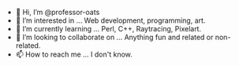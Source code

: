 - 👋 Hi, I’m @professor-oats
- 👀 I’m interested in ... Web development, programming, art.
- 🌱 I’m currently learning ... Perl, C++, Raytracing, Pixelart.
- 💞️ I’m looking to collaborate on ... Anything fun and related or non-related.
- 📫 How to reach me ... I don't know.

<!---
professor-oats/professor-oats is a ✨ special ✨ repository because its `README.md` (this file) appears on your GitHub profile.
You can click the Preview link to take a look at your changes.
--->
